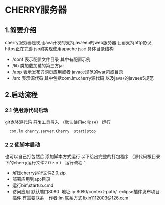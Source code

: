 CHERRY服务器
=====================

## 1.简要介绍 ##
 cherry服务器是使用java开发的支持javaee5的web服务器 目前支持http协议 https正在完善 jsp的实现使用apache jspc 具体目录结构
   * /conf 表示配置文件目录 其中有配置示例
   * /lib 类加载加载的第三方jar
   * /app 表示发布的网页应用或者 javaee规范的war包或目录
   * /src 表示源代码 其中包括com.lm.cherry源代码 以及javax的javaee5规范

## 2.启动流程 ##
 ### 2.1 使用源代码启动 ###
git克隆源代码  开发工具导入 （默认使用eclipse） 运行
```start
  com.lm.cherry.server.Cherry  start|stop
```
### 2.2 使脚本启动 ###
也可以自己打包然后 添加脚本方式运行 以下给出完整的打包程序 （源代码根目录下的cherry运行文件2.0.zip ） 运行流程：
 * 解压cherry运行文件2.0.zip 
 * 部署应用到app目录 
 * 运行bin\startup.cmd 
 * 访问应用 默认端口8080  地址:ip:8080/context-path/
  eclipse插件发布项目插件 有需要联系   
作者:lm  联系方式 lixin1112003@126.com
